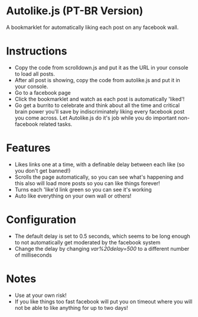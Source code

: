 Autolike.js (PT-BR Version)
===========
A bookmarklet for automatically liking each post on any facebook wall.

Instructions
============
- Copy the code from scrolldown.js and put it as the URL in your console to load all posts.
- After all post is showing, copy the code from autolike.js and put it in your console.
- Go to a facebook page
- Click the bookmarklet and watch as each post is automatically 'liked'!
- Go get a burrito to celebrate and think about all the time and critical brain power you'll save by indiscriminately liking every facebook post you come across. Let Autolike.js do it's job while you do important non-facebook related tasks.

Features
========
- Likes links one at a time, with a definable delay between each like (so you don't get banned!)
- Scrolls the page automatically, so you can see what's happening and this also will load more posts so you can like things forever!
- Turns each 'like'd link green so you can see it's working
- Auto like everything on your own wall or others!

Configuration
=============
- The default delay is set to 0.5 seconds, which seems to be long enough to not automatically get moderated by the facebook system
- Change the delay by changing <i>var%20delay=500</i> to a different number of milliseconds

Notes
=====
- Use at your own risk!
- If you like things too fast facebook will put you on timeout where you will not be able to like anything for up to two days!
